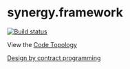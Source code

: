 # synergy.framework

[![Build status](https://ci.appveyor.com/api/projects/status/l8wlmu8i0cjfcgo8?svg=true)](https://ci.appveyor.com/project/MarcinCelej/synergy-framework)

View the [Code Topology](http://htmlpreview.github.io/?https://github.com/synergy-software/synergy.framework/blob/master/docs/CodeTopologyReport.html)

[Design by contract programming](https://github.com/synergy-software/synergy.framework/wiki/Contracts)
